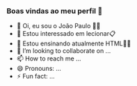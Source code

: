### Boas vindas ao meu perfil 💙 

- 👋 Oi, eu sou o João Paulo 👨‍🏫
- 👀 Estou interessado em lecionar📋
- 🌱 Estou ensinando atualmente HTML👨‍🎓
- 💞️ I’m looking to collaborate on ...
- 📫 How to reach me ...
- 😄 Pronouns: ...
- ⚡ Fun fact: ...

<!---
joamiglioli/joamiglioli is a ✨ special ✨ repository because its `README.md` (this file) appears on your GitHub profile.
You can click the Preview link to take a look at your changes.
--->
